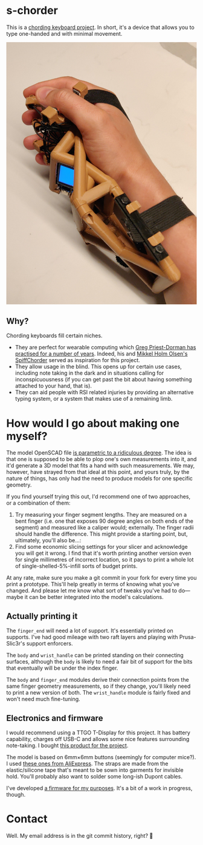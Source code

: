 # s-chorder

This is a [chording keyboard project](https://en.wikipedia.org/wiki/Chorded_keyboard). In short, it's a device that allows you to type one-handed and with minimal movement.

![chorder_profile](imgs/chorder_profile.jpeg "Chorder in profile")

## Why?

Chording keyboards fill certain niches.

* They are perfect for wearable computing which [Greg Priest-Dorman has practised for a number of years](https://www.cs.vassar.edu/people/priestdo/wearables/top). Indeed, his and [Mikkel Holm Olsen's SpiffChorder](https://chorder.cs.vassar.edu/doku.php?id=spiffchorder:hardware) served as inspiration for this project.
* They allow usage in the blind. This opens up for certain use cases, including note taking in the dark and in situations calling for inconspicuousness (if you can get past the bit about having something attached to your hand, that is).
* They can aid people with RSI related injuries by providing an alternative typing system, or a system that makes use of a remaining limb.



# How would I go about making one myself?

The model OpenSCAD file [is parametric to a ridiculous degree](https://github.com/skrewz/s-chorder/blob/master/chorder.scad#L33-L71). The idea is that one is supposed to be able to plop one's own measurements into it, and it'd generate a 3D model that fits a hand with such measurements. We may, however, have strayed from that ideal at this point, and yours truly, by the nature of things, has only had the need to produce models for one specific geometry.

If you find yourself trying this out, I'd recommend one of two approaches, or a combination of them:

1. Try measuring your finger segment lengths. They are measured on a bent finger (i.e. one that exposes 90 degree angles on both ends of the segment) and measured like a caliper would; externally. The finger radii should handle the difference. This might provide a starting point, but, ultimately, you'll also be...:
2. Find some economic slicing settings for your slicer and acknowledge you will get it wrong. I find that it's worth printing another version even for single millimetres of incorrect location, so it pays to print a whole lot of single-shelled-5%-infill sorts of budget prints.

At any rate, make sure you make a git commit in your fork for every time you print a prototype. This'll help greatly in terms of knowing what you've changed. And please let me know what sort of tweaks you've had to do—maybe it can be better integrated into the model's calculations.

## Actually printing it

The `finger_end` will need a lot of support. It's essentially printed on supports. I've had good mileage with two raft layers and playing with Prusa-Slic3r's support enforcers.

The `body` and `wrist_handle` can be printed standing on their connecting surfaces, although the `body` is likely to need a fair bit of support for the bits that eventually will be under the index finger.

The `body` and `finger_end` modules derive their connection points from the same finger geometry measurements, so if they change, you'll likely need to print a new version of both. The `wrist_handle` module is fairly fixed and won't need much fine-tuning.

## Electronics and firmware

I would recommend using a TTGO T-Display for this project. It has battery capability, charges off USB-C and allows some nice features surrounding note-taking. I bought [this product for the project](https://www.aliexpress.com/item/1005001343590866.html).

The model is based on 6mm×6mm buttons (seemingly for computer mice?). I used [these ones from AliExpress](https://www.aliexpress.com/item/32653516999.html). The straps are made from the elastic/silicone tape that's meant to be sown into garments for invisible hold. You'll probably also want to solder some long-ish Dupont cables.

I've developed [a firmware for my purposes](https://github.com/skrewz/esp-idf-chorderfw). It's a bit of a work in progress, though.

# Contact

Well. My email address is in the git commit history, right? 🙂
